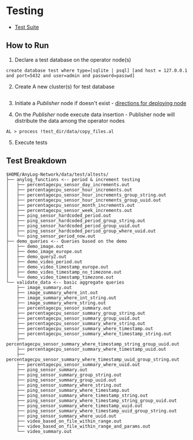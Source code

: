 # Testing 

* [Test Suite](https://github.com/AnyLog-co/documentation/blob/master/test%20suites.md)

## How to Run
1. Declare a test database on the operator node(s)
```anylog 
create database test where type=[sqlite | psql] [and host = 127.0.0.1 and port=5432 and user=admin and password=passwd] 
```

2. Create A new cluster(s) for test database 
```anylog

```

3. Initiate a _Publisher_ node if doesn't exist - [directions for deploying node](https://github.com/AnyLog-co/documentation/blob/master/deployments/deploying_node.md)

4. On the _Publisher_ node execute data insertion - Publisher node will distribute the data among the operator nodes 
```anylog
AL > process !test_dir/data/copy_files.al 
```

5. Execute tests

## Test Breakdown
```editorconfig
$HOME/AnyLog-Network/data/test/altests/
├── anylog_functions <-- period & increment testing 
│   ├── percentagecpu_sensor_day_increments.out
│   ├── percentagecpu_sensor_hour_increments.out
│   ├── percentagecpu_sensor_hour_increments_group_string.out
│   ├── percentagecpu_sensor_hour_increments_group_uuid.out
│   ├── percentagecpu_sensor_month_increments.out
│   ├── percentagecpu_sensor_week_increments.out
│   ├── ping_sensor_hardcoded_period.out
│   ├── ping_sensor_hardcoded_period_group_string.out
│   ├── ping_sensor_hardcoded_period_group_uuid.out
│   ├── ping_sensor_hardcoded_period_group_where_uuid.out
│   └── ping_sensor_period_now.out
├── demo_queries <-- Queries based on the demo   
│   ├── demo_image.out
│   ├── demo_image_europe.out
│   ├── demo_query2.out
│   ├── demo_video_period.out
│   ├── demo_video_timestamp_europe.out
│   ├── demo_video_timestamp_no_timezone.out
│   └── demo_video_timestamp_timezone.out
└── validate_data <-- basic aggregate queries 
    ├── image_summary.out
    ├── image_summary_where_int.out
    ├── image_summary_where_int_string.out
    ├── image_summary_where_string.out
    ├── percentagecpu_sensor_summary.out
    ├── percentagecpu_sensor_summary_group_string.out
    ├── percentagecpu_sensor_summary_group_uuid.out
    ├── percentagecpu_sensor_summary_where_string.out
    ├── percentagecpu_sensor_summary_where_timestamp.out
    ├── percentagecpu_sensor_summary_where_timestamp_string.out
    ├── percentagecpu_sensor_summary_where_timestamp_string_group_uuid.out
    ├── percentagecpu_sensor_summary_where_timestamp_uuid.out
    ├── percentagecpu_sensor_summary_where_timestamp_uuid_group_string.out
    ├── percentagecpu_sensor_summary_where_uuid.out
    ├── ping_sensor_summary.out
    ├── ping_sensor_summary_group_string.out
    ├── ping_sensor_summary_group_uuid.out
    ├── ping_sensor_summary_where_string.out
    ├── ping_sensor_summary_where_timestamp.out
    ├── ping_sensor_summary_where_timestamp_string.out
    ├── ping_sensor_summary_where_timestamp_string_group_uuid.out
    ├── ping_sensor_summary_where_timestamp_uuid.out
    ├── ping_sensor_summary_where_timestamp_uuid_group_string.out
    ├── ping_sensor_summary_where_uuid.out
    ├── video_based_on_file_within_range.out
    ├── video_based_on_file_within_range_and_params.out
    └── video_summary.out
```